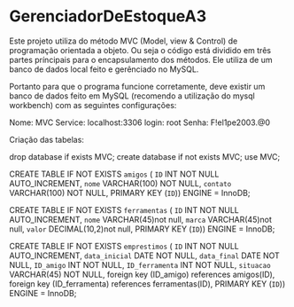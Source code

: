 # GerenciadorDeEstoqueA3

Este projeto utiliza do método MVC (Model, view & Control) de programação orientada a objeto. Ou seja o código está dividido em três partes príncipais para o encapsulamento dos métodos. Ele utiliza de um banco de dados local feito e gerênciado no MySQL.

Portanto para que o programa funcione corretamente, deve existir um banco de dados feito em MySQL (recomendo a utilização do mysql workbench) com as seguintes configurações:


Nome: MVC
Service: localhost:3306
login: root
Senha: F!el1pe2003.@0

Criação das tabelas:

drop database if exists MVC;
create database if  not exists MVC;
use MVC;


CREATE TABLE IF NOT EXISTS `amigos` (
  `ID` INT NOT NULL AUTO_INCREMENT,
  `nome` VARCHAR(100) NOT NULL,
  `contato` VARCHAR(100) NOT NULL,
  PRIMARY KEY (`ID`))
ENGINE = InnoDB;

CREATE TABLE IF NOT EXISTS `ferramentas` (
  `ID` INT NOT NULL AUTO_INCREMENT,
  `nome` VARCHAR(45)not null,
  `marca` VARCHAR(45)not null,
  `valor` DECIMAL(10,2)not null,
  PRIMARY KEY (`ID`))
ENGINE = InnoDB;

CREATE TABLE IF NOT EXISTS `emprestimos` (
  `ID` INT NOT NULL AUTO_INCREMENT,
  `data_inicial` DATE NOT NULL,
  `data_final` DATE NOT NULL,
  `ID_amigo` INT NOT NULL,
  `ID_ferramenta` INT NOT NULL,
  `situacao` VARCHAR(45) NOT NULL,
  foreign key (ID_amigo) references amigos(ID),
  foreign key (ID_ferramenta) references ferramentas(ID),
  PRIMARY KEY (`ID`))
ENGINE = InnoDB;
